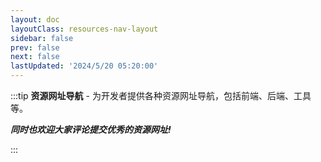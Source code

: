 ```yaml
---
layout: doc
layoutClass: resources-nav-layout
sidebar: false
prev: false
next: false
lastUpdated: '2024/5/20 05:20:00'
---
```


<style src="/.vitepress/theme/styles/resources-nav.scss"></style>

<script setup>
import { NAV_DATA } from '/.vitepress/theme/resources-data'
</script>
:::tip
**资源网址导航** - 为开发者提供各种资源网址导航，包括前端、后端、工具等。

**_同时也欢迎大家评论提交优秀的资源网址!_**

<DataPanel/>
:::



<NavLinks v-for="{title, items} in NAV_DATA" :title="title" :items="items"/>
